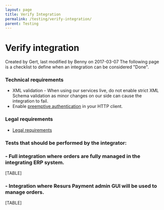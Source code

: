 ```yaml
---
layout: page
title: Verify Integration
permalink: /testing/verify-integration/
parent: Testing
---
```



# Verify integration 
Created by Gert, last modified by Benny on 2017-03-07
The following page is a checklist to define when an integration can
be considered "Done".

### Technical requirements
- XML validation - When using our services live, do not enable strict
  XML Schema validation as minor changes on our side can cause the
  integration to fail.
- Enable [preemptive
  authentication](https://test.resurs.com/docs/pages/viewpage.action?pageId=1475179)
  in your HTTP client.

### Legal requirements
- [Legal
  requirements](https://test.resurs.com/docs/display/ecom/Legal+requirements)

### Tests that should be performed by the integrator:
### - Full integration where orders are fully managed in the integrating ERP system.

[TABLE]

### - Integration where Resurs Payment admin GUI will be used to manage orders.

[TABLE]

